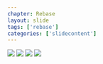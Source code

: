 ```yaml
---
chapter: Rebase
layout: slide
tags: ['rebase']
categories: ['slidecontent']
---
```



<div class="diagram-group">
<img class="diagram" src="assets/diagrams/rebase/interactive-01.png">
<img class="diagram fragment" src="assets/diagrams/rebase/interactive-02.png">
<img class="diagram fragment" src="assets/diagrams/rebase/interactive-03.png">
<img class="diagram fragment" src="assets/diagrams/rebase/interactive-04.png">
</div>